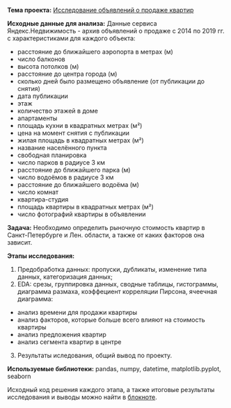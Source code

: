 **Тема проекта:** [Исследование объявлений о продаже квартир](https://clck.ru/WyapR)

**Исходные данные для анализа:** Данные сервиса Яндекс.Недвижимость - архив объявлений о продаже  c 2014 по 2019 гг. с характеристиками для каждого объекта:

- расстояние до ближайшего аэропорта в метрах (м)
- число балконов
- высота потолков (м)
- расстояние до центра города (м)
- сколько дней было размещено объявление (от публикации до снятия)
- дата публикации
- этаж
- количество этажей в доме
- апартаменты 
- площадь кухни в квадратных метрах (м²)
- цена на момент снятия с публикации
- жилая площадь в квадратных метрах (м²)
- название населённого пункта
- свободная планировка 
- число парков в радиусе 3 км
- расстояние до ближайшего парка (м)
- число водоёмов в радиусе 3 км
- расстояние до ближайшего водоёма (м)
- число комнат
- квартира-студия
- площадь квартиры в квадратных метрах (м²)
- число фотографий квартиры в объявлении

**Задача:** Необходимо определить рыночную стоимость квартир в Санкт-Петербурге и Лен. области, а также от каких факторов она зависит.

**Этапы исследования:**
1. Предобработка данных: пропуски, дубликаты, изменение типа данных, категоризация данных;
2. EDA: срезы, группировка данных, сводные таблицы, гистограммы, диаграмма размаха, коэффециент корреляции Пирсона, ячеечная диаграмма:
- анализ времени для продажи квартиры
- анализ факторов, которые больше всего влияют на стоимость квартиры
- анализ предложения квартир
- анализ сегмента квартир в центре
3. Результаты иследования, общий вывод по проекту.

**Используемые библиотеки:** pandas, numpy, datetime, matplotlib.pyplot, seaborn

Исходный код решения каждого этапа, а также итоговые результаты исследования и выводы можно найти в [блокноте](https://clck.ru/WyapR).
